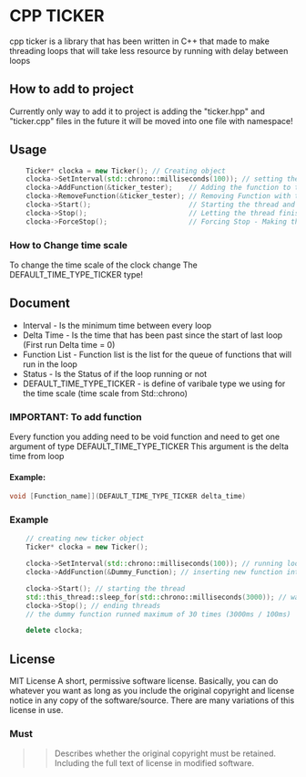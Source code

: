 # CPP TICKER
cpp ticker is a library that has been written in C++ that made to make threading 
loops that will take less resource by running with delay between loops

## How to add to project
Currently only way to add it to project is adding the "ticker.hpp" and "ticker.cpp" files
in the future it will be moved into one file with namespace!

## Usage
```cpp
    Ticker* clocka = new Ticker(); // Creating object
    clocka->SetInterval(std::chrono::milliseconds(100)); // setting the interval 
	clocka->AddFunction(&ticker_tester);    // Adding the function to the queue to run in loop
    clocka->RemoveFunction(&ticker_tester); // Removing Function with the same matching pointer
	clocka->Start();                        // Starting the thread and loop
    clocka->Stop();                         // Letting the thread finish the last loop and waiting until it finish
    clocka->ForceStop();                    // Forcing Stop - Making the loop finish the current running loop Imidiattly after!
```

### How to Change time scale
To change the time scale of the clock change The DEFAULT_TIME_TYPE_TICKER type!

## Document
- Interval - Is the minimum time between every loop
- Delta Time - Is the time that has been past since the start of last loop (First run Delta time = 0)
- Function List - Function list is the list for the queue of functions that will run in the loop
- Status - Is the Status of if the loop running or not
- DEFAULT_TIME_TYPE_TICKER - is define of varibale type we using for the time scale (time scale from Std::chrono)

### IMPORTANT: To add function
Every function you adding need to be void function
and need to get one argument of type DEFAULT_TIME_TYPE_TICKER
This argument is the delta time from loop

#### Example:
```cpp
void [Function_name]](DEFAULT_TIME_TYPE_TICKER delta_time)
```


### Example
```cpp
    // creating new ticker object
    Ticker* clocka = new Ticker();

    clocka->SetInterval(std::chrono::milliseconds(100)); // running loop every minimum of 100 miliseconds
    clocka->AddFunction(&Dummy_Function); // inserting new function into the loop

    clocka->Start(); // starting the thread
    std::this_thread::sleep_for(std::chrono::milliseconds(3000)); // waiting 3 seconds
    clocka->Stop(); // ending threads
    // the dummy function runned maximum of 30 times (3000ms / 100ms)

    delete clocka;
```


## License
MIT License
A short, permissive software license. Basically, you can do whatever you want as long as you include the original copyright and license notice in any copy of the software/source.  There are many variations of this license in use.

### Must 
>> Describes whether the original copyright must be retained.
>> Including the full text of license in modified software.
